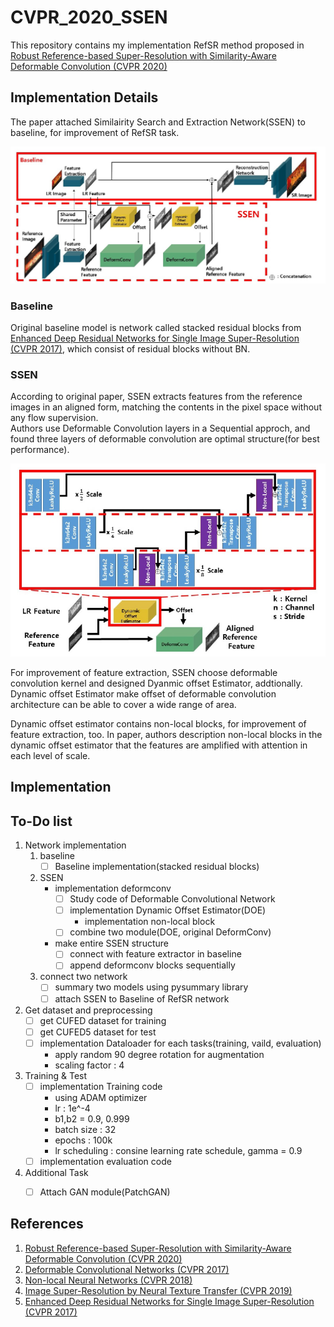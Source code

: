 # CVPR_2020_SSEN
This repository contains my implementation RefSR method proposed in   
[Robust Reference-based Super-Resolution with Similarity-Aware Deformable Convolution (CVPR 2020)](
https://openaccess.thecvf.com/content_CVPR_2020/papers/Shim_Robust_Reference-Based_Super-Resolution_With_Similarity-Aware_Deformable_Convolution_CVPR_2020_paper.pdf)

## Implementation Details
The paper attached Similairity Search and Extraction Network(SSEN) to baseline, for improvement of RefSR task.

![](/Description%20image/Baseline&SSEN.png)

### Baseline
Original baseline model is network called stacked residual blocks from 
[Enhanced Deep Residual Networks for Single Image Super-Resolution (CVPR 2017)](https://arxiv.org/pdf/1707.02921.pdf),
which consist of residual blocks without BN.

### SSEN
According to original paper, SSEN extracts features from the reference images in an aligned form, matching the contents 
in the pixel space without any flow supervision.   
Authors use Deformable Convolution layers in a Sequential approch, and found three 
layers of deformable convolution are optimal structure(for best performance).

![](/Description%20image/SSEN_structure.png)

For improvement of feature extraction, SSEN choose deformable convolution kernel and designed
Dyanmic offset Estimator, addtionally.   
Dynamic offset Estimator make offset of deformable convolution architecture can be able to cover
a wide range of area.

Dynamic offset estimator contains non-local blocks, for improvement of feature extraction, too.
In paper, authors description non-local blocks in the dynamic offset estimator that the features are amplified with
attention in each level of scale.

## Implementation

## To-Do list

1. Network implementation   
    1. baseline
        - [ ] Baseline implementation(stacked residual blocks)
    2. SSEN
        - implementation deformconv
            - [ ] Study code of Deformable Convolutional Network
            - [ ] implementation Dynamic Offset Estimator(DOE)
                + implementation non-local block
            - [ ] combine two module(DOE, original DeformConv)
        - make entire SSEN structure
            - [ ] connect with feature extractor in baseline
            - [ ] append deformconv blocks sequentially
    3. connect two network
        - [ ] summary two models  using pysummary library
        - [ ] attach SSEN to Baseline of RefSR network
    
2. Get dataset and preprocessing
    - [ ] get CUFED dataset for training
    - [ ] get CUFED5 dataset for test
    - [ ] implementation Dataloader for each tasks(training, vaild, evaluation)
        - apply random 90 degree rotation for augmentation 
        - scaling factor : 4
    
3. Training & Test
    - [ ] implementation Training code
        - using ADAM optimizer 
        - lr : 1e^-4
        - b1,b2 = 0.9, 0.999
        - batch size : 32
        - epochs : 100k
        - lr scheduling : consine learning rate schedule, gamma = 0.9
    - [ ] implementation evaluation code
   
4. Additional Task
    - [ ] Attach GAN module(PatchGAN)


## References
1. [Robust Reference-based Super-Resolution with Similarity-Aware Deformable Convolution (CVPR 2020)](
https://openaccess.thecvf.com/content_CVPR_2020/papers/Shim_Robust_Reference-Based_Super-Resolution_With_Similarity-Aware_Deformable_Convolution_CVPR_2020_paper.pdf
)
2. [Deformable Convolutional Networks (CVPR 2017)](https://arxiv.org/pdf/1703.06211.pdf)
3. [Non-local Neural Networks (CVPR 2018)](https://arxiv.org/pdf/1711.07971.pdf)
4. [Image Super-Resolution by Neural Texture Transfer (CVPR 2019)](https://arxiv.org/pdf/1903.00834.pdf)
5. [Enhanced Deep Residual Networks for Single Image Super-Resolution (CVPR 2017)](https://arxiv.org/pdf/1707.02921.pdf)
